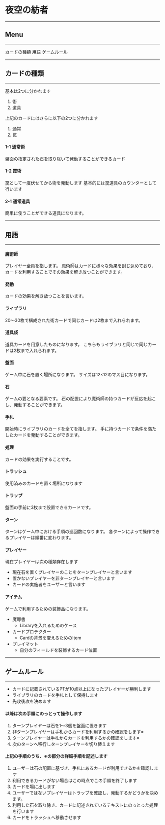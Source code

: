 # 夜空の紡者

---
## Menu
---

[カードの種類](#カードの種類)
[用語](#用語)
[ゲームルール](#ゲームルール)

---
## カードの種類
---

基本は2つに分かれます
1. 術
2. 道具

上記のカードにはさらに以下の2つに分かれます
1. 通常
2. 罠

#### 1-1 通常術 
盤面の指定された石を取り除いて発動することができるカード

#### 1-2 罠術
罠として一度伏せてから術を発動します
基本的には罠道具のカウンターとして行います

#### 2-1 通常道具
簡単に使うことができる道具になります。

---
## 用語
---

#### 魔術師
プレイヤー全員を指します。
魔術師はカードに様々な効果を封じ込めており、カードを利用することでその効果を解き放つことができます。

#### 発動
カードの効果を解き放つことを言います。

#### ライブラリ
20～30枚で構成された術カードで同じカードは2枚まで入れられます。

#### 道具袋
道具カードを用意したものになります。
こちらもライブラリと同じで同じカードは2枚まで入れられます。

#### 盤面
ゲーム中に石を置く場所になります。
サイズは12×12のマス目になります。

#### 石
ゲームの要となる要素です。
石の配置により魔術師の持つカードが反応を起こし、発動することができます。

#### 手札
開始時にライブラリのカードを全てを指します。
手に持つカードで条件を満たしたカードを発動することができます。

#### 処理
カードの効果を実行することです。

#### トラッシュ
使用済みのカードを置く場所になります

#### トラップ
盤面の手前に3枚まで設置できるカードです。

#### ターン
ターンはゲーム中における手順の巡回数になります。
各ターンによって操作できるプレイヤーは順番に変わります。

#### プレイヤー
現在プレイヤーは次の種類存在します
- 現在石を置くプレイヤーのことをターンプレイヤーと言います
- 置かないプレイヤーを非ターンプレイヤーと言います
- カードの実施者をユーザーと言います

#### アイテム
ゲームで利用するための装飾品になります。
- 魔導書
  - Libraryを入れるためのケース
- カードプロテクター
  - Cardの背景を変えるためのItem
- プレイマット
  - 自分のフィールドを装飾するカード位置

---
## ゲームルール
---

- カードに記載されているPTが10点以上になったプレイヤーが勝利します
- ライブラリのカードを手札として保持します
- 先攻後攻を決めます

#### 以降は次の手順にのっとって操作します
  1. ターンプレイヤーは石を1～3個を盤面に置きます
  2. 非ターンプレイヤーは手札からカードを利用するかの確認をします※
  3. ターンプレイヤーは手札からカードを利用するかの確認をします※
  4. 次のターンへ移行しターンプレイヤーを切り替えます

#### 上記の手順のうち、※の部分の詳細手順を記述します
  1. ユーザーは石の配置に基づき、手札にあるカードが利用できるかを確認します
  2. 利用できるカードがない場合はこの時点でこの手順を終了します
  3. カードを場に出します
  4. ユーザーではないプレイヤーはトラップを確認し、発動するかどうかを決めます。
  5. 利用した石を取り除き、カードに記述されているテキストにのっとった処理を行います
  6. カードをトラッシュへ移動させます

